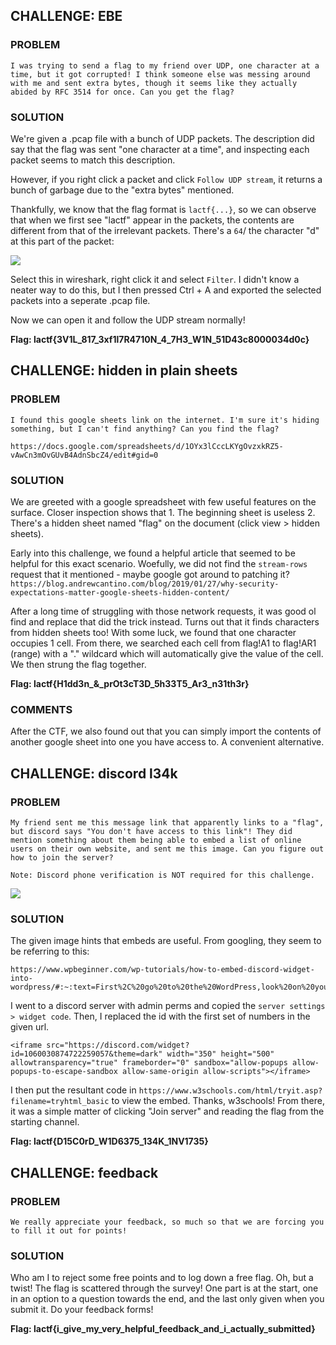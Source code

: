 ## CHALLENGE: EBE 

### PROBLEM
```
I was trying to send a flag to my friend over UDP, one character at a time, but it got corrupted! I think someone else was messing around with me and sent extra bytes, though it seems like they actually abided by RFC 3514 for once. Can you get the flag?
```

### SOLUTION

We're given a .pcap file with a bunch of UDP packets. The description did say that the flag was sent "one character at a time", and inspecting each packet seems to match this description. 

However, if you right click a packet and click ```Follow UDP stream```, it returns a bunch of garbage due to the "extra bytes" mentioned.

Thankfully, we know that the flag format is ```lactf{...}```, so we can observe that when we first see "lactf" appear in the packets, the contents are different from that of the irrelevant packets. There's a ```64```/ the character "d" at this part of the packet:

<img src="https://cdn.discordapp.com/attachments/979013758846394420/1073911796060127262/image.png">

Select this in wireshark, right click it and select ```Filter```.
I didn't know a neater way to do this, but I then pressed Ctrl + A and exported the selected packets into a seperate .pcap file.

Now we can open it and follow the UDP stream normally!

**Flag: lactf{3V1L_817_3xf1l7R4710N_4_7H3_W1N_51D43c8000034d0c}**


## CHALLENGE: hidden in plain sheets

### PROBLEM
```
I found this google sheets link on the internet. I'm sure it's hiding something, but I can't find anything? Can you find the flag?

https://docs.google.com/spreadsheets/d/1OYx3lCccLKYgOvzxkRZ5-vAwCn3mOvGUvB4AdnSbcZ4/edit#gid=0
```

### SOLUTION
We are greeted with a google spreadsheet with few useful features on the surface. Closer inspection shows that 1. The beginning sheet is useless 2. There's a hidden sheet named "flag" on the document (click view > hidden sheets).

Early into this challenge, we found a helpful article that seemed to be helpful for this exact scenario. Woefully, we did not find the ```stream-rows``` request that it mentioned - maybe google got around to patching it?
```https://blog.andrewcantino.com/blog/2019/01/27/why-security-expectations-matter-google-sheets-hidden-content/```

After a long time of struggling with those network requests, it was good ol find and replace that did the trick instead. Turns out that it finds characters from hidden sheets too! With some luck, we found that one character occupies 1 cell. From there, we searched each cell from flag!A1 to flag!AR1 (range) with a "." wildcard which will automatically give the value of the cell. We then strung the flag together. 

**Flag: lactf{H1dd3n_&_prOt3cT3D_5h33T5_Ar3_n31th3r}**

### COMMENTS

After the CTF, we also found out that you can simply import the contents of another google sheet into one you have access to. A convenient alternative. 


## CHALLENGE: discord l34k

### PROBLEM
```
My friend sent me this message link that apparently links to a "flag", but discord says "You don't have access to this link"! They did mention something about them being able to embed a list of online users on their own website, and sent me this image. Can you figure out how to join the server?

Note: Discord phone verification is NOT required for this challenge.
```
<img src="https://github.com/uclaacm/lactf-archive/blob/main/2023/misc/discord-leak/embed.png">

### SOLUTION

The given image hints that embeds are useful. From googling, they seem to be referring to this:
```
https://www.wpbeginner.com/wp-tutorials/how-to-embed-discord-widget-into-wordpress/#:~:text=First%2C%20go%20to%20the%20WordPress,look%20on%20your%20WordPress%20website. 
```

I went to a discord server with admin perms and copied the ```server settings > widget code```. Then, I replaced the id with the first set of numbers in the given url.
```
<iframe src="https://discord.com/widget?id=1060030874722259057&theme=dark" width="350" height="500" allowtransparency="true" frameborder="0" sandbox="allow-popups allow-popups-to-escape-sandbox allow-same-origin allow-scripts"></iframe>
```

I then put the resultant code in ```https://www.w3schools.com/html/tryit.asp?filename=tryhtml_basic``` to view the embed. Thanks, w3schools! From there, it was a simple matter of clicking "Join server" and reading the flag from the starting channel.

**Flag: lactf{D15C0rD_W1D6375_134K_1NV1735}**


## CHALLENGE: feedback 

### PROBLEM
```
We really appreciate your feedback, so much so that we are forcing you to fill it out for points!
```

### SOLUTION

Who am I to reject some free points and to log down a free flag. Oh, but a twist! The flag is scattered through the survey! One part is at the start, one in an option to a question towards the end, and the last only given when you submit it. Do your feedback forms! 

**Flag: lactf{i_give_my_very_helpful_feedback_and_i_actually_submitted}**